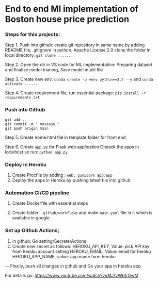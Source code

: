 # End to end Ml implementation of Boston house price prediction

### Steps for this projects:

Step 1. Push into github: create git repository in same name by adding README file, .gitignore in python, Apache License 2.0 
        clone the folder in local directory: ``` git clone ....... ```

Step 2. Open the dir in VS code for ML implementation:
        Preparing dataset and finalize model trianing, Save model in pkl file

Step 3. Create new env: ``` conda create -p venv python==3.7 --y ``` and 
          ``` conda activate ......  ```
          
Step 4. Create requirement file, run essential package:  ``` pip install -r requirements.txt ```

### Push into Github
```
git add .
git commit -m " massage "
git push origin main
```
Step 5. Create home.html file in template folder for front end 

Step 6. Create ``` app.py ``` for Flask web application 
        Cheack the apps in localhost so run: ``` python app.py ```

### Deploy in Heroku 
1. Create Procfile by adding :   ``` web: gunicorn app:app  ```
2. Deploy the apps in Heroku by pushing latest file into github

### Automation CI/CD pipeline

1. Create Dockerfile with essential steps 
    
2. Create folder: ``` .github/workflows ``` and make ``` main.yaml ``` file in it which is available in google
     
### Set up Github Actions;  
  1. In github:  Go setting/Secrete/Actions   
  2. Create new secret as follows: 
            HEROKU_API_KEY, Value: pick API key from heroku account setting 
            HEROKU_EMAIL,   Value: email for heroku
            HEROKU_APP_NAME,  value: app name form heroku

-- Finally, push all changes in github and Go your app in heroku app.



For details go: https://www.youtube.com/watch?v=MJ1vWb1rGwM
